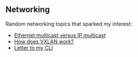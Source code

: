 Networking
----------

Random networking topics that sparked my interest:

* [Ethernet multicast versus IP multicast](Ethernet-multicast-versus-IP-multicast)
* [How does VXLAN work?](How-does-VXLAN-work)
* [Letter to my CLI](letter-to-my-cli)
